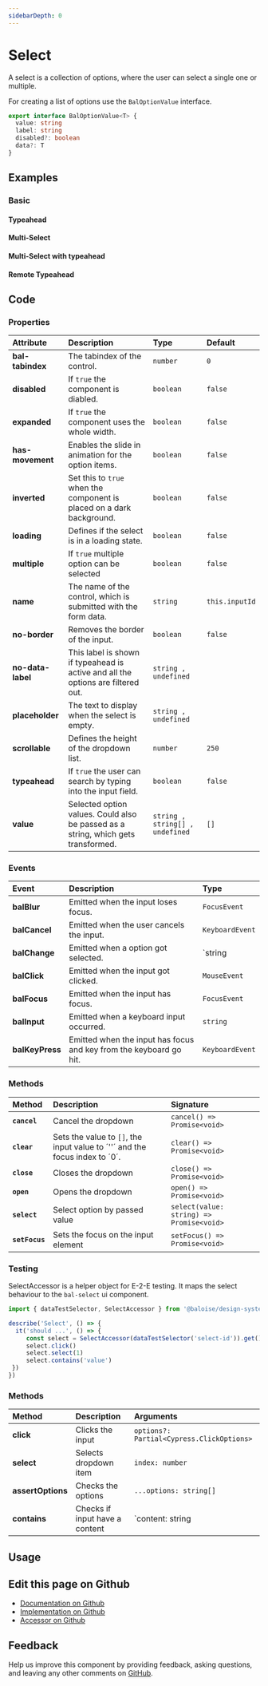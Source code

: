 ```yaml
---
sidebarDepth: 0
---
```


# Select <Badge text="Two-way binding"/>




<!-- START: human documentation top -->

A select is a collection of options, where the user can select a single one or multiple.

<!-- END: human documentation top -->

<ClientOnly><docs-component-tabs></docs-component-tabs></ClientOnly>

For creating a list of options use the `BalOptionValue` interface.

```typescript
export interface BalOptionValue<T> {
  value: string
  label: string
  disabled?: boolean
  data?: T
}
```


## Examples

### Basic

<ClientOnly><docs-demo-bal-select-87></docs-demo-bal-select-87></ClientOnly>


#### Typeahead

<ClientOnly><docs-demo-bal-select-88></docs-demo-bal-select-88></ClientOnly>


#### Multi-Select

<ClientOnly><docs-demo-bal-select-89></docs-demo-bal-select-89></ClientOnly>


#### Multi-Select with typeahead

<ClientOnly><docs-demo-bal-select-90></docs-demo-bal-select-90></ClientOnly>


#### Remote Typeahead

<ClientOnly><docs-demo-bal-select-91></docs-demo-bal-select-91></ClientOnly>



## Code



### Properties


| Attribute         | Description                                                                       | Type                            | Default        |
| :---------------- | :-------------------------------------------------------------------------------- | :------------------------------ | :------------- |
| **bal-tabindex**  | The tabindex of the control.                                                      | `number`                        | `0`            |
| **disabled**      | If `true` the component is diabled.                                               | `boolean`                       | `false`        |
| **expanded**      | If `true` the component uses the whole width.                                     | `boolean`                       | `false`        |
| **has-movement**  | Enables the slide in animation for the option items.                              | `boolean`                       | `false`        |
| **inverted**      | Set this to `true` when the component is placed on a dark background.             | `boolean`                       | `false`        |
| **loading**       | Defines if the select is in a loading state.                                      | `boolean`                       | `false`        |
| **multiple**      | If `true` multiple option can be selected                                         | `boolean`                       | `false`        |
| **name**          | The name of the control, which is submitted with the form data.                   | `string`                        | `this.inputId` |
| **no-border**     | Removes the border of the input.                                                  | `boolean`                       | `false`        |
| **no-data-label** | This label is shown if typeahead is active and all the options are filtered out.  | `string , undefined`            |                |
| **placeholder**   | The text to display when the select is empty.                                     | `string , undefined`            |                |
| **scrollable**    | Defines the height of the dropdown list.                                          | `number`                        | `250`          |
| **typeahead**     | If `true` the user can search by typing into the input field.                     | `boolean`                       | `false`        |
| **value**         | Selected option values. Could also be passed as a string, which gets transformed. | `string , string[] , undefined` | `[]`           |

### Events


| Event           | Description                                                        | Type                            |
| :-------------- | :----------------------------------------------------------------- | :------------------------------ |
| **balBlur**     | Emitted when the input loses focus.                                | `FocusEvent`                    |
| **balCancel**   | Emitted when the user cancels the input.                           | `KeyboardEvent`                 |
| **balChange**   | Emitted when a option got selected.                                | `string | string[] | undefined` |
| **balClick**    | Emitted when the input got clicked.                                | `MouseEvent`                    |
| **balFocus**    | Emitted when the input has focus.                                  | `FocusEvent`                    |
| **balInput**    | Emitted when a keyboard input occurred.                            | `string`                        |
| **balKeyPress** | Emitted when the input has focus and key from the keyboard go hit. | `KeyboardEvent`                 |

### Methods


| Method         | Description                                                                 | Signature                                |
| :------------- | :-------------------------------------------------------------------------- | :--------------------------------------- |
| **`cancel`**   | Cancel the dropdown                                                         | `cancel() => Promise<void>`              |
| **`clear`**    | Sets the value to `[]`, the input value to ´''´ and the focus index to ´0´. | `clear() => Promise<void>`               |
| **`close`**    | Closes the dropdown                                                         | `close() => Promise<void>`               |
| **`open`**     | Opens the dropdown                                                          | `open() => Promise<void>`                |
| **`select`**   | Select option by passed value                                               | `select(value: string) => Promise<void>` |
| **`setFocus`** | Sets the focus on the input element                                         | `setFocus() => Promise<void>`            |

### Testing


SelectAccessor is a helper object for E-2-E testing.
It maps the select behaviour to the `bal-select` ui component.

```typescript
import { dataTestSelector, SelectAccessor } from '@baloise/design-system-components-testing'

describe('Select', () => {
  it('should ...', () => {
     const select = SelectAccessor(dataTestSelector('select-id')).get()
     select.click()
     select.select(1)
     select.contains('value')
 })
})
```

### Methods

| Method            | Description                    | Arguments                                 |
| :---------------- | :----------------------------- | :---------------------------------------- |
| **click**         | Clicks the input               | `options?: Partial<Cypress.ClickOptions>` |
| **select**        | Selects dropdown item          | `index: number`                           |
| **assertOptions** | Checks the options             | `...options: string[]`                    |
| **contains**      | Checks if input have a content | `content: string | number | RegExp`       |

## Usage

<!-- START: human documentation usage -->

<!-- END: human documentation usage -->



## Edit this page on Github

* [Documentation on Github](https://github.com/baloise/design-system/blob/master/docs/src/components/components/bal-select.md)
* [Implementation on Github](https://github.com/baloise/design-system/blob/master/packages/components/src/components/bal-select)
* [Accessor on Github](https://github.com/baloise/design-system/blob/master/packages/testing/src/accessors/select.accessor.ts)

## Feedback

Help us improve this component by providing feedback, asking questions, and leaving any other comments on [GitHub](https://github.com/baloise/design-system/issues/new).


<ClientOnly>
  <docs-component-script tag="balSelect"></docs-component-script>
</ClientOnly>
